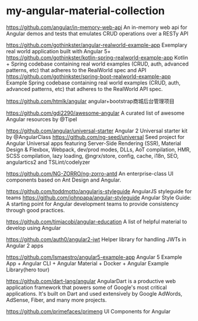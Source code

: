 # my-angular-material-collection

https://github.com/angular/in-memory-web-api An in-memory web api for Angular demos and tests that emulates CRUD operations over a RESTy API

https://github.com/gothinkster/angular-realworld-example-app Exemplary real world application built with Angular 5+
https://github.com/gothinkster/kotlin-spring-realworld-example-app Kotlin + Spring codebase containing real world examples (CRUD, auth, advanced patterns, etc) that adheres to the RealWorld spec and API
https://github.com/gothinkster/spring-boot-realworld-example-app Example Spring codebase containing real world examples (CRUD, auth, advanced patterns, etc) that adheres to the RealWorld API spec.

https://github.com/htmlk/angular angular+bootstrap商城后台管理项目

https://github.com/gdi2290/awesome-angular  A curated list of awesome Angular resources by @TipeI

https://github.com/angular/universal-starter Angular 2 Universal starter kit by @AngularClass
https://github.com/ng-seed/universal  Seed project for Angular Universal apps featuring Server-Side Rendering (SSR), Material Design & Flexbox, Webpack, dev/prod modes, DLLs, AoT compilation, HMR, SCSS compilation, lazy loading, @ngrx/store, config, cache, i18n, SEO, angulartics2 and TSLint/codelyzer

https://github.com/NG-ZORRO/ng-zorro-antd An enterprise-class UI components based on Ant Design and Angular.

https://github.com/toddmotto/angularjs-styleguide AngularJS styleguide for teams
https://github.com/johnpapa/angular-styleguide Angular Style Guide: A starting point for Angular development teams to provide consistency through good practices.

https://github.com/timjacobi/angular-education A list of helpful material to develop using Angular

https://github.com/auth0/angular2-jwt Helper library for handling JWTs in Angular 2 apps

https://github.com/Ismaestro/angular5-example-app  Angular 5 Example App + Angular CLI + Angular Material + Docker + Angular Example Library(hero tour)

https://github.com/dart-lang/angular  AngularDart is a productive web application framework that powers some of Google's most critical applications. It's built on Dart and used extensively by Google AdWords, AdSense, Fiber, and many more projects.

https://github.com/primefaces/primeng  UI Components for Angular



